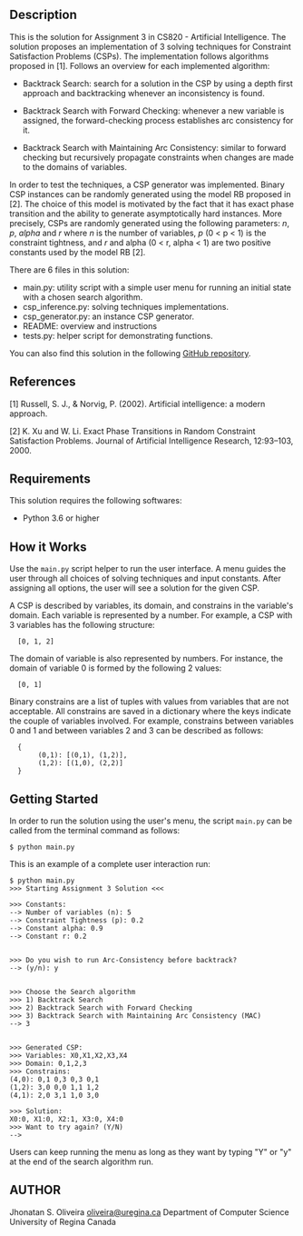 Description
-----------

This is the solution for Assignment 3 in CS820 - Artificial Intelligence.
The solution proposes an implementation of 3 solving techniques for Constraint Satisfaction Problems (CSPs).
The implementation follows algorithms proposed in [1].
Follows an overview for each implemented algorithm:

* Backtrack Search: search for a solution in the CSP by using a depth first approach and backtracking whenever an inconsistency is found.

* Backtrack Search with Forward Checking: whenever a new variable is assigned, the forward-checking process establishes arc consistency for it.

* Backtrack Search with Maintaining Arc Consistency: similar to forward checking but recursively propagate constraints when changes are made to the domains of variables.

In order to test the techniques, a CSP generator was implemented.
Binary CSP instances can be randomly generated using the model RB proposed in [2].
The choice of this model is motivated by the fact that it has exact phase transition and the ability to generate asymptotically hard instances.
More precisely, CSPs are randomly generated using the following parameters: *n*, *p*, *alpha* and *r* where *n* is the number of variables, *p* (0 < p < 1) is the constraint tightness, and *r* and alpha (0 < r, alpha < 1) are two positive constants used by the model RB [2].


There are 6 files in this solution:
  - main.py: utility script with a simple user menu for running an initial state with a chosen search algorithm.
  - csp_inference.py: solving techniques implementations.
  - csp_generator.py: an instance CSP generator.
  - README: overview and instructions
  - tests.py: helper script for demonstrating functions.

You can also find this solution in the following [GitHub repository](https://github.com/jhonatanoliveira/cs820-csp).


References
----------

[1] Russell, S. J., & Norvig, P. (2002). Artificial intelligence: a modern approach.

[2] K. Xu and W. Li. Exact Phase Transitions in Random Constraint Satisfaction Problems. Journal of Artificial Intelligence Research, 12:93–103, 2000.


Requirements
-------------

This solution requires the following softwares:
- Python 3.6 or higher


How it Works
-------------

Use the ```main.py``` script helper to run the user interface.
A menu guides the user through all choices of solving techniques and input constants.
After assigning all options, the user will see a solution for the given CSP.

A CSP is described by variables, its domain, and constrains in the variable's domain.
Each variable is represented by a number.
For example, a CSP with 3 variables has the following structure:
```
  [0, 1, 2]
```
The domain of variable is also represented by numbers.
For instance, the domain of variable 0 is formed by the following 2 values:
```
  [0, 1]
```
Binary constrains are a list of tuples with values from variables that are not acceptable.
All constrains are saved in a dictionary where the keys indicate the couple of variables involved.
For example, constrains between variables 0 and 1 and between variables 2 and 3 can be described as follows:
```
  {
       (0,1): [(0,1), (1,2)],
       (1,2): [(1,0), (2,2)]
  }
```



Getting Started
---------------

In order to run the solution using the user's menu, the script ```main.py``` can be called from the terminal command as follows:

```
$ python main.py
```

This is an example of a complete user interaction run:

```
$ python main.py
>>> Starting Assignment 3 Solution <<<

>>> Constants:
--> Number of variables (n): 5
--> Constraint Tightness (p): 0.2
--> Constant alpha: 0.9
--> Constant r: 0.2


>>> Do you wish to run Arc-Consistency before backtrack?
--> (y/n): y


>>> Choose the Search algorithm
>>> 1) Backtrack Search
>>> 2) Backtrack Search with Forward Checking
>>> 3) Backtrack Search with Maintaining Arc Consistency (MAC)
--> 3


>>> Generated CSP:
>>> Variables: X0,X1,X2,X3,X4
>>> Domain: 0,1,2,3
>>> Constrains:
(4,0): 0,1 0,3 0,3 0,1
(1,2): 3,0 0,0 1,1 1,2
(4,1): 2,0 3,1 1,0 3,0

>>> Solution:
X0:0, X1:0, X2:1, X3:0, X4:0
>>> Want to try again? (Y/N)
-->
```

Users can keep running the menu as long as they want by typing "Y" or "y" at the end of the search algorithm run.


AUTHOR
---------
Jhonatan S. Oliveira
oliveira@uregina.ca
Department of Computer Science
University of Regina
Canada
